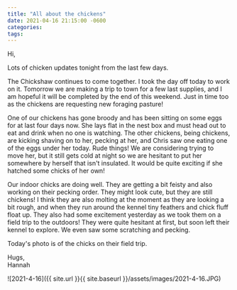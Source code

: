 ```yaml
---
title: "All about the chickens"
date: 2021-04-16 21:15:00 -0600
categories:
tags:
---
```


Hi,

Lots of chicken updates tonight from the last few days.

The Chickshaw continues to come together. I took the day off today to work on it. Tomorrow we are making a trip to town for a few last supplies, and I am  hopeful it will be completed by the end of this weekend. Just in time too as the chickens are requesting new foraging pasture!

One of our chickens has gone broody and has been sitting on some eggs for at last four days now. She lays flat in the nest box and must head out to eat and drink when no one is watching. The other chickens, being chickens, are kicking shaving on to her, pecking at her, and Chris saw one eating one of the eggs under her today. Rude things! We are considering trying to move her, but it still gets cold at night so we are hesitant to put her somewhere by herself that isn't insulated. It would be quite exciting if she hatched some chicks of her own!

Our indoor chicks are doing well. They are getting a bit feisty and also working on their pecking order. They  might look cute, but they are still chickens! I think they are also molting at the moment as they are looking a bit rough, and when they run around the kennel tiny feathers and chick fluff float up. They also had some excitement yesterday as we took them on a field trip to the outdoors! They were quite hesitant at first, but soon left their kennel to explore. We even saw some scratching and pecking.

Today's photo is of the chicks on their field trip.

Hugs,<br />
Hannah

![2021-4-16]({{ site.url }}{{ site.baseurl }}/assets/images/2021-4-16.JPG)